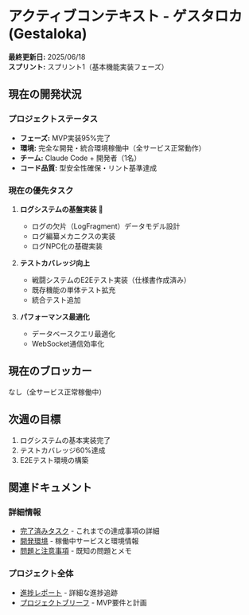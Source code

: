 # アクティブコンテキスト - ゲスタロカ (Gestaloka)

**最終更新日:** 2025/06/18  
**スプリント:** スプリント1（基本機能実装フェーズ）

## 現在の開発状況

### プロジェクトステータス
- **フェーズ:** MVP実装95%完了
- **環境:** 完全な開発・統合環境稼働中（全サービス正常動作）
- **チーム:** Claude Code + 開発者（1名）
- **コード品質:** 型安全性確保・リント基準達成

### 現在の優先タスク
1. **ログシステムの基盤実装** 🎯
   - ログの欠片（LogFragment）データモデル設計
   - ログ編纂メカニクスの実装
   - ログNPC化の基礎実装

2. **テストカバレッジ向上**
   - 戦闘システムのE2Eテスト実装（仕様書作成済み）
   - 既存機能の単体テスト拡充
   - 統合テスト追加

3. **パフォーマンス最適化**
   - データベースクエリ最適化
   - WebSocket通信効率化

## 現在のブロッカー
なし（全サービス正常稼働中）

## 次週の目標
1. ログシステムの基本実装完了
2. テストカバレッジ60%達成
3. E2Eテスト環境の構築

## 関連ドキュメント

### 詳細情報
- [完了済みタスク](./completedTasks.md) - これまでの達成事項の詳細
- [開発環境](./developmentEnvironment.md) - 稼働中サービスと環境情報
- [問題と注意事項](./issuesAndNotes.md) - 既知の問題とメモ

### プロジェクト全体
- [進捗レポート](../progressReports/index.md) - 詳細な進捗追跡
- [プロジェクトブリーフ](../projectbrief.md) - MVP要件と計画